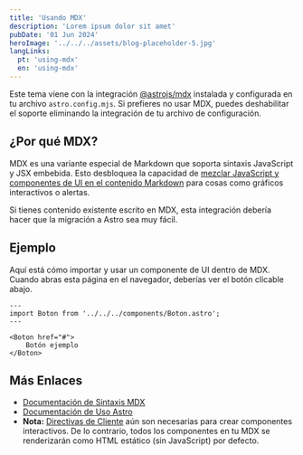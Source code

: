 ```yaml
---
title: 'Usando MDX'
description: 'Lorem ipsum dolor sit amet'
pubDate: '01 Jun 2024'
heroImage: '../../../assets/blog-placeholder-5.jpg'
langLinks:
  pt: 'using-mdx'
  en: 'using-mdx'
---
```


Este tema viene con la integración [@astrojs/mdx](https://docs.astro.build/es/guides/mdx/) instalada y configurada en tu archivo `astro.config.mjs`. Si prefieres no usar MDX, puedes deshabilitar el soporte eliminando la integración de tu archivo de configuración.

## ¿Por qué MDX?

MDX es una variante especial de Markdown que soporta sintaxis JavaScript y JSX embebida. Esto desbloquea la capacidad de [mezclar JavaScript y componentes de UI en el contenido Markdown](https://docs.astro.build/es/guides/markdown-content/#mdx-features) para cosas como gráficos interactivos o alertas.

Si tienes contenido existente escrito en MDX, esta integración debería hacer que la migración a Astro sea muy fácil.

## Ejemplo

Aquí está cómo importar y usar un componente de UI dentro de MDX.  
Cuando abras esta página en el navegador, deberías ver el botón clicable abajo.

```astro
---
import Boton from '../../../components/Boton.astro';
---

<Boton href="#">
	Botón ejemplo
</Boton>
```

## Más Enlaces

- [Documentación de Sintaxis MDX](https://mdxjs.com/docs/what-is-mdx)
- [Documentación de Uso Astro](https://docs.astro.build/es/guides/markdown-content/#mdx-features)
- **Nota:** [Directivas de Cliente](https://docs.astro.build/es/reference/directives-reference/#client-directives) aún son necesarias para crear componentes interactivos. De lo contrario, todos los componentes en tu MDX se renderizarán como HTML estático (sin JavaScript) por defecto.
